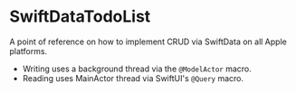 # SwiftDataTodoList

A point of reference on how to implement CRUD via SwiftData on all Apple platforms.

- Writing uses a background thread via the `@ModelActor` macro.
- Reading uses MainActor thread via SwiftUI's `@Query` macro.
